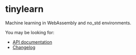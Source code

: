 # tinylearn

Machine learning in WebAssembly and no_std environments.

You may be looking for:

- [API documentation](https://docs.rs/tinylearn/latest/tinylearn/)
- [Changelog](CHANGELOG.md)
